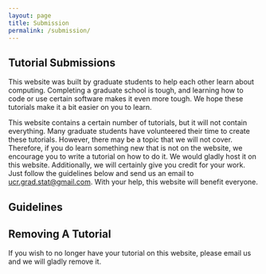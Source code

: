 ```yaml
---
layout: page
title: Submission
permalink: /submission/
---
```


## Tutorial Submissions

This website was built by graduate students to help each other learn about computing. Completing a graduate school is tough, and learning how to code or use certain software makes it even more tough. We hope these tutorials make it a bit easier on you to learn.

This website contains a certain number of tutorials, but it will not contain everything. Many graduate students have volunteered their time to create these tutorials. However, there may be a topic that we will not cover. Therefore, if you do learn something new that is not on the website, we encourage you to write a tutorial on how to do it. We would gladly host it on this website. Additionally, we will certainly give you credit for your work. Just follow the guidelines below and send us an email to ucr.grad.stat@gmail.com. With your help, this website will benefit everyone.

## Guidelines



## Removing A Tutorial

If you wish to no longer have your tutorial on this website, please email us and we will gladly remove it.